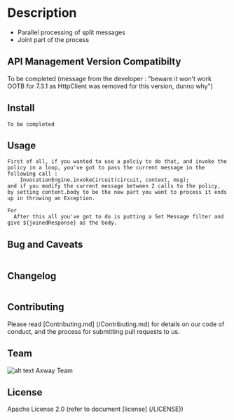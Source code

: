 # Description
- Parallel processing of split messages
- Joint part of the process

## API Management Version Compatibilty
To be completed (message from the developer : "beware it won't work OOTB for 7.3.1 as HttpClient was removed for this version, dunno why")

## Install

```
To be completed
```

## Usage

```
First of all, if you wanted to use a polciy to do that, and invoke the policy in a loop, you've got to pass the current message in the following call : 
    InvocationEngine.invokeCircuit(circuit, context, msg);
and if you modify the current message between 2 calls to the policy, by setting content.body to be the new part you want to process it ends up in throwing an Exception.
  
For 
  After this all you've got to do is putting a Set Message filter and give ${joinedResponse} as the body.
```

## Bug and Caveats
```
```

## Changelog
```
```

## Contributing

Please read [Contributing.md] (/Contributing.md) for details on our code of conduct, and the process for submitting pull requests to us.

## Team

![alt text][Axwaylogo] Axway Team

[Axwaylogo]: https://github.com/Axway-API-Management/Common/blob/master/img/AxwayLogoSmall.png  "Axway logo"

## License
Apache License 2.0 (refer to document [license] (/LICENSE))
